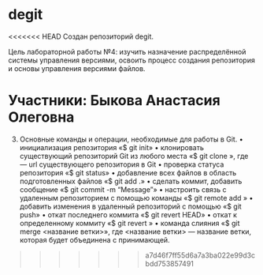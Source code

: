 # degit

<<<<<<< HEAD
Создан репозиторий degit.

Цель лабораторной работы №4:
изучить назначение распределённой системы управления версиями, освоить процесс создания репозитория и основы управления версиями файлов.

Участники: Быкова Анастасия Олеговна
=======
3)	Основные команды и операции, необходимые для работы в Git.
•	инициализация репозитория «$ git init»
•	клонировать существующий репозиторий Git из любого места «$ git clone <url>», где <url> — url существующего репозитория в Git
•	проверка статуса репозитория «$ git status»
•	добавление всех файлов в область подготовленных файлов «$ git add .»
•	сделать коммит, добавить сообщение «$ git commit -m “Message”» 
•	настроить связь с удаленным репозиторием с помощью команды «$ git remote add <name> <url>» 
•	добавить изменения в удаленный репозиторий с помощью «$ git push»
•	откат последнего коммита «$ git revert HEAD»
•	откат к определенному коммиту «$ git revert <commit id>»
•	команда слияния «$ git merge <название ветки>», где <название ветки> — название ветки, которая будет объединена с принимающей.
>>>>>>> a7d46f7ff55d6a7a3ba022e99d3cbdd753857491
